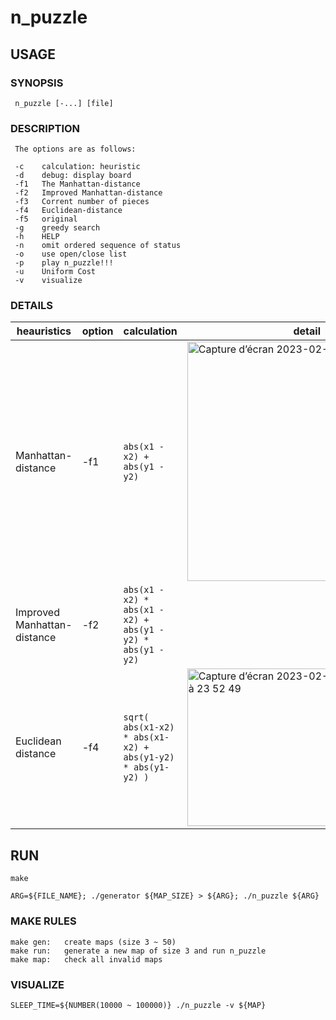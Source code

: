 # n_puzzle



## USAGE

### SYNOPSIS

     n_puzzle [-...] [file]

### DESCRIPTION

     The options are as follows:

     -c    calculation: heuristic
     -d    debug: display board
     -f1   The Manhattan-distance
     -f2   Improved Manhattan-distance
     -f3   Corrent number of pieces
     -f4   Euclidean-distance
     -f5   original
     -g    greedy search
     -h    HELP
     -n    omit ordered sequence of status
     -o    use open/close list
     -p    play n_puzzle!!!
     -u    Uniform Cost
     -v    visualize

### DETAILS

| heauristics | option | calculation | detail |
| --- | --- | --- | --- | 
| Manhattan-distance | -f1 | `abs(x1 - x2) + abs(y1 - y2)` | <img width="383" alt="Capture d’écran 2023-02-13 à 00 15 37" src="https://user-images.githubusercontent.com/60470877/218319546-202f119d-b3b0-4a1a-96f5-32b0b1636e5c.png"> |
| Improved Manhattan-distance | -f2 | `abs(x1 - x2) * abs(x1 - x2) + abs(y1 - y2) * abs(y1 - y2)` | |
| Euclidean distance | -f4 | `sqrt( abs(x1-x2) * abs(x1-x2) + abs(y1-y2) * abs(y1-y2) )` | <img width="252" alt="Capture d’écran 2023-02-12 à 23 52 49" src="https://user-images.githubusercontent.com/60470877/218318383-abb16345-700b-44bd-8f69-6ca5fa5d0f61.png"> |

## RUN
    make

    ARG=${FILE_NAME}; ./generator ${MAP_SIZE} > ${ARG}; ./n_puzzle ${ARG}

### MAKE RULES
    make gen:   create maps (size 3 ~ 50)
	make run:   generate a new map of size 3 and run n_puzzle
    make map:   check all invalid maps

### VISUALIZE

    SLEEP_TIME=${NUMBER(10000 ~ 100000)} ./n_puzzle -v ${MAP}

